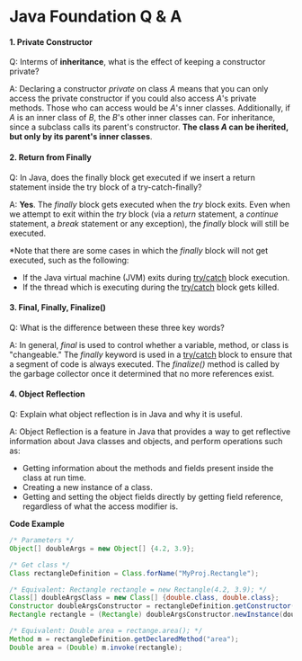 # Java Foundation Q & A

#### 1. Private Constructor

Q: Interms of **inheritance**, what is the effect of keeping a constructor private?

A: Declaring a constructor *private* on class *A* means that you can only access the private constructor if you could also access *A*'s private methods. Those who can access would be *A*'s inner classes. Additionally, if *A* is an inner class of *B*, the *B*'s other inner classes can. For inheritance, since a subclass calls its parent's constructor. **The class *A* can be iherited, but only by its parent's inner classes**.



#### 2. Return from Finally

Q: In Java, does the finally block get executed if we insert a return statement inside the try block of a try-catch-finally?

A: **Yes**. The *finally* block gets executed when the *try* block exits. Even when we attempt to exit within the *try* block (via a *return* statement, a *continue* statement, a *break* statement or any exception), the *finally* block will still be executed.

*Note that there are some cases in which the *finally* block will not get executed, such as the following:

- If the Java virtual machine (JVM) exits during <u>try/catch</u> block execution.
- If the thread which is executing during the <u>try/catch</u> block gets killed.



#### 3. Final, Finally, Finalize()

Q: What is the difference between these three key words?

A: In general, *final* is used to control whether a variable, method, or class is "changeable." The *finally* keyword is used in a <u>try/catch</u> block to ensure that a segment of code is always executed. The *finalize()* method is called by the garbage collector once it determined that no more references exist.

#### 4. Object Reflection

Q: Explain what object reflection is in Java and why it is useful.

A: Object Reflection is a feature in Java that provides a way to get reflective information about Java classes and objects, and perform operations such as:

- Getting information about the methods and fields present inside the class at run time.
- Creating a new instance of a class.
- Getting and setting the object fields directly by getting field reference, regardless of what the access modifier is.

**Code Example**

```java
/* Parameters */
Object[] doubleArgs = new Object[] {4.2, 3.9};

/* Get class */
Class rectangleDefinition = Class.forName("MyProj.Rectangle");

/* Equivalent: Rectangle rectangle = new Rectangle(4.2, 3.9); */
Class[] doubleArgsClass = new Class[] {double.class, double.class};
Constructor doubleArgsConstructor = rectangleDefinition.getConstructor(doubleArgsClass);
Rectangle rectangle = (Rectangle) doubleArgsConstructor.newInstance(doubleArgs);

/* Equivalent: Double area = rectange.area(); */
Method m = rectangleDefinition.getDeclaredMethod("area");
Double area = (Double) m.invoke(rectangle);
```

